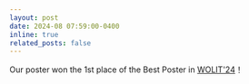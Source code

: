 ```yaml
---
layout: post
date: 2024-08 07:59:00-0400
inline: true
related_posts: false
---
```


Our poster won the 1st place of the Best Poster in [WOLIT'24](http://idi-wolit.com/wolit24/)！
